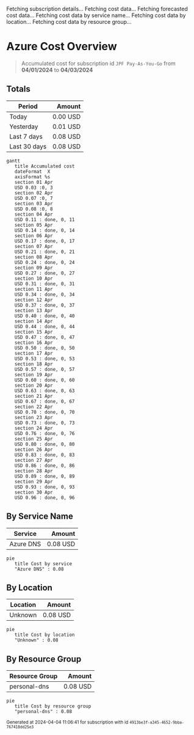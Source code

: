 Fetching subscription details...
Fetching cost data...
Fetching forecasted cost data...
Fetching cost data by service name...
Fetching cost data by location...
Fetching cost data by resource group...
# Azure Cost Overview

> Accumulated cost for subscription id `JPF Pay-As-You-Go` from **04/01/2024** to **04/03/2024**

## Totals

|Period|Amount|
|---|---:|
|Today|0.00 USD|
|Yesterday|0.01 USD|
|Last 7 days|0.08 USD|
|Last 30 days|0.08 USD|

```mermaid
gantt
   title Accumulated cost
   dateFormat  X
   axisFormat %s
   section 01 Apr
   USD 0.03 :0, 3
   section 02 Apr
   USD 0.07 :0, 7
   section 03 Apr
   USD 0.08 :0, 8
   section 04 Apr
   USD 0.11 : done, 0, 11
   section 05 Apr
   USD 0.14 : done, 0, 14
   section 06 Apr
   USD 0.17 : done, 0, 17
   section 07 Apr
   USD 0.21 : done, 0, 21
   section 08 Apr
   USD 0.24 : done, 0, 24
   section 09 Apr
   USD 0.27 : done, 0, 27
   section 10 Apr
   USD 0.31 : done, 0, 31
   section 11 Apr
   USD 0.34 : done, 0, 34
   section 12 Apr
   USD 0.37 : done, 0, 37
   section 13 Apr
   USD 0.40 : done, 0, 40
   section 14 Apr
   USD 0.44 : done, 0, 44
   section 15 Apr
   USD 0.47 : done, 0, 47
   section 16 Apr
   USD 0.50 : done, 0, 50
   section 17 Apr
   USD 0.53 : done, 0, 53
   section 18 Apr
   USD 0.57 : done, 0, 57
   section 19 Apr
   USD 0.60 : done, 0, 60
   section 20 Apr
   USD 0.63 : done, 0, 63
   section 21 Apr
   USD 0.67 : done, 0, 67
   section 22 Apr
   USD 0.70 : done, 0, 70
   section 23 Apr
   USD 0.73 : done, 0, 73
   section 24 Apr
   USD 0.76 : done, 0, 76
   section 25 Apr
   USD 0.80 : done, 0, 80
   section 26 Apr
   USD 0.83 : done, 0, 83
   section 27 Apr
   USD 0.86 : done, 0, 86
   section 28 Apr
   USD 0.89 : done, 0, 89
   section 29 Apr
   USD 0.93 : done, 0, 93
   section 30 Apr
   USD 0.96 : done, 0, 96
```

## By Service Name

|Service|Amount|
|---|---:|
|Azure DNS|0.08 USD|

```mermaid
pie
   title Cost by service
   "Azure DNS" : 0.08
```

## By Location

|Location|Amount|
|---|---:|
|Unknown|0.08 USD|

```mermaid
pie
   title Cost by location
   "Unknown" : 0.08
```

## By Resource Group

|Resource Group|Amount|
|---|---:|
|personal-dns|0.08 USD|

```mermaid
pie
   title Cost by resource group
   "personal-dns" : 0.08
```

<sup>Generated at 2024-04-04 11:06:41 for subscription with id `4913be3f-a345-4652-9bba-767418dd25e3`</sup>
